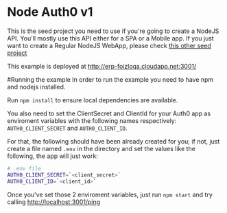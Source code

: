 # Node Auth0 v1
This is the seed project you need to use if you're going to create a NodeJS API. You'll mostly use this API either for a SPA or a Mobile app. If you just want to create a Regular NodeJS WebApp, please check [this other seed project](https://github.com/smartSenseSolutions/node-auth0-v1)

This example is deployed at http://erp-foizloqa.cloudapp.net:3001/

#Running the example
In order to run the example you need to have npm and nodejs installed.

Run `npm install` to ensure local dependencies are available.

You also need to set the ClientSecret and ClientId for your Auth0 app as enviroment variables with the following names respectively: `AUTH0_CLIENT_SECRET` and `AUTH0_CLIENT_ID`.

For that, the following should have been already created for you; if not, just create a file named `.env` in the directory and set the values like the following, the app will just work:

````bash
# .env file
AUTH0_CLIENT_SECRET=`<client_secret>`
AUTH0_CLIENT_ID=`<client_id>`
````

Once you've set those 2 enviroment variables, just run `npm start` and try calling [http://localhost:3001/ping](http://localhost:3001/ping)
